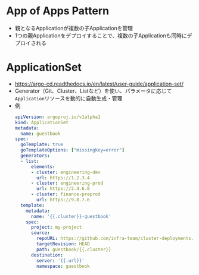 # App of Apps Pattern
- 親となるApplicationが複数の子Applicationを管理
- 1つの親Applicationをデプロイすることで、複数の子Applicationも同時にデプロイされる

# ApplicationSet
- https://argo-cd.readthedocs.io/en/latest/user-guide/application-set/
- Generator（Git、Cluster、Listなど）を使い、パラメータに応じて`Application`リソースを動的に自動生成・管理
- 例  
  ```yaml
  apiVersion: argoproj.io/v1alpha1
  kind: ApplicationSet
  metadata:
    name: guestbook
  spec:
    goTemplate: true
    goTemplateOptions: ["missingkey=error"]
    generators:
    - list:
        elements:
        - cluster: engineering-dev
          url: https://1.2.3.4
        - cluster: engineering-prod
          url: https://2.4.6.8
        - cluster: finance-preprod
          url: https://9.8.7.6
    template:
      metadata:
        name: '{{.cluster}}-guestbook'
      spec:
        project: my-project
        source:
          repoURL: https://github.com/infra-team/cluster-deployments.git
          targetRevision: HEAD
          path: guestbook/{{.cluster}}
        destination:
          server: '{{.url}}'
          namespace: guestbook
  ```
